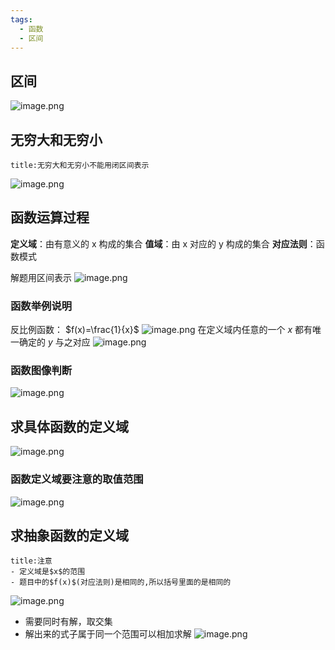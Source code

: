 ```yaml
---
tags:
  - 函数
  - 区间
---
```


## 区间
![image.png](https://s1.vika.cn/space/2024/05/26/935724ec9ac445c0be0cece2da503aa1)
## 无穷大和无穷小
```ad-attention
title:无穷大和无穷小不能用闭区间表示
```
![image.png](https://s1.vika.cn/space/2024/05/26/fc94d1143a8c46ca8d95b071c9da7a04)
## 函数运算过程
**定义域**：由有意义的 x 构成的集合
**值域**：由 x 对应的 y 构成的集合
**对应法则**：函数模式

解题用区间表示
![image.png](https://s1.vika.cn/space/2024/05/26/3919549d0e2b4e22885e36843f186ccf)
### 函数举例说明
反比例函数： $f(x)=\frac{1}{x}$ 
![image.png](https://s1.vika.cn/space/2024/05/28/295c6ad2b39e4e8bb0649f5eb524bc28)
在定义域内任意的一个 $x$ 都有唯一确定的 $y$ 与之对应
![image.png](https://s1.vika.cn/space/2024/05/28/66aa70c59481470f92585e7b8ad59b2c)
### 函数图像判断
![image.png](https://s1.vika.cn/space/2024/05/28/e0bae0ef36c84d02b4c2544b8a279a12)
## 求具体函数的定义域
![image.png](https://s1.vika.cn/space/2024/05/28/238cdfcf2bf745dd938ee44644cc5782)
### 函数定义域要注意的取值范围
![image.png](https://s1.vika.cn/space/2024/05/27/4bb2cf3da4e1468189ecde2b2f49edd2)
## 求抽象函数的定义域
```ad-attention
title:注意
- 定义域是$x$的范围
- 题目中的$f(x)$(对应法则)是相同的,所以括号里面的是相同的
```
![image.png](https://s1.vika.cn/space/2024/05/31/1fb9892a3a894c40bb86f1b2cd1afff9)
- 需要同时有解，取交集
- 解出来的式子属于同一个范围可以相加求解
![image.png](https://s1.vika.cn/space/2024/05/31/f043053bab514066ac29213a096039b2)
 